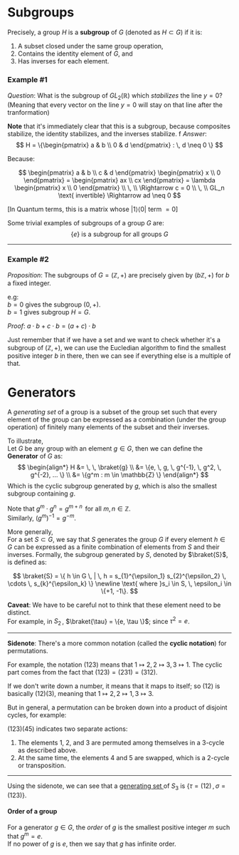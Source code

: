 
# Subgroups
Precisely, a group $H$ is a **subgroup** of $G$ (denoted as $H \subset G$) if it is:
1. A subset closed under the same group operation,
2. Contains the identity element of $G$, and
3. Has inverses for each element.

### Example #1
_Question_:
What is the subgroup of $GL_2(\mathbb{R})$ which _stabilizes_ the line $y=0$? \
(Meaning that every vector on the line $y=0$ will stay on that line after the tranformation)

**Note** that it's immediately clear that this is a subgroup, because composites stabilize, the identity stabilizes, and the inverses stabilize.
f
_Answer_: 
$$
H = \{\begin{pmatrix} a & b \\ 0 & d \end{pmatrix} : \, d \neq 0 \}
$$

Because:

$$
\begin{pmatrix} a & b \\ c & d \end{pmatrix} \begin{pmatrix} x \\ 0 \end{pmatrix} = \begin{pmatrix} ax \\ cx \end{pmatrix} = \lambda \begin{pmatrix} x \\ 0 \end{pmatrix} \\
\, \\
\Rightarrow c = 0 \\
\, \\
GL_n \text{ invertible} \Rightarrow ad \neq 0
$$

[In Quantum terms, this is a matrix whose $| 1\rangle \langle 0|$ term $=0$]

Some trivial examples of subgroups of a group $G$ are:
$$
\{e\} \text{ is a subgroup for all groups } G
$$

<hr/>

### Example #2
_Proposition_:
The subgroups of $G = (\mathbb{Z}, +)$ are precisely given by $(b \mathbb{Z}, +)$ for $b$ a fixed integer.

e.g: \
$b=0$ gives the subgroup $(0, +)$. \
$b=1$ gives subgroup $H = G$.

_Proof_:
$a \cdot b + c \cdot b = (a + c) \cdot b$ 

Just remember that if we have a set and we want to check whether it's a subgroup of $(\mathbb{Z}, +)$, we can use the Eucledian algorithm to find the smallest positive integer $b$ in there, then we can see if everything else is a multiple of that.


# Generators
A _generating set_ of a group is a subset of the group set such that every element of the group can be expressed as a combination (under the group operation) of finitely many elements of the subset and their inverses. 

To illustrate, \
Let $G$ be any group with an element $g \in G$, then we can define the **Generator** of $G$ as:
$$
\begin{align*}
H &= \, \, \braket{g} \\
&= \{e, \, g, \, g^{-1}, \, g^2, \, g^{-2}, ... \} \\
&= \{g^m : m \in \mathbb{Z} \}
\end{align*}
$$
Which is the cyclic subgroup generated by $g$, which is also the smallest subgroup containing $g$.

Note that $g^m \cdot g^n = g^{m+n} \,$ for all $m, n \in \mathbb{Z}$. \
Similarly, $(g^m)^{-1} = g^{-m}$.

More generally, \
For a set $S \subset G$, we say that $S$ generates the group $G$ if every element $h \in G$ can be expressed as a finite combination of elements from $S$ and their inverses. Formally, the subgroup generated by $S$, denoted by $\braket{S}$, is defined as:

$$
\braket{S} = \{ h \in G \, | \, h = s_{1}^{\epsilon_1} s_{2}^{\epsilon_2} \, \cdots \, s_{k}^{\epsilon_k} \} \newline \text{ where }s_i \in S, \, \epsilon_i \in \{+1, -1\}.
$$

**Caveat**: We have to be careful not to think that these element need to be distinct. \
For example, in $S_2 \,$, $\braket{\tau} = \{e, \tau \}$; since $\tau^2 = e$.

---
**Sidenote**: There's a more common notation (called the **cyclic notation**) for permutations. 

For example, the notation $(123)$ means that $1 \mapsto 2, \, 2 \mapsto 3, \, 3 \mapsto 1$. The cyclic part comes from the fact that $(123) = (231) = (312)$.

If we don't write down a number, it means that it maps to itself; so $(12)$ is basically $(12)(3)$, meaning that $1 \mapsto 2, \, 2 \mapsto 1, \, 3 \mapsto 3$.

But in general, a permutation can be broken down into a product of disjoint cycles, for example:

$(123)(45)$  indicates two separate actions:
1. The elements 1, 2, and 3 are permuted among themselves in a 3-cycle as described above.
2. At the same time, the elements 4 and 5 are swapped, which is a 2-cycle or transposition.

---

Using the sidenote, we can see that a <ins> generating set </ins> of $S_3$ is $\{ \tau = (12) \, , \sigma = (123) \}$.

#### Order of a group
For a generator $g \in G$, the _order_ of $g$ is the smallest positive integer $m$ such that $g^m = e$. \
If no power of $g$ is $e$, then we say that $g$ has infinite order.